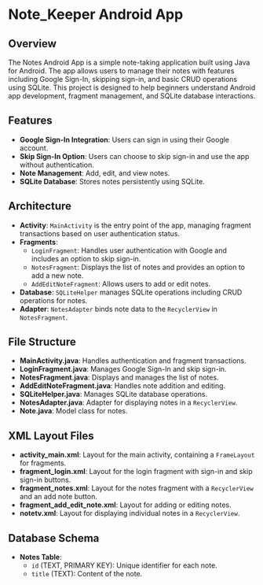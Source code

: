 # Note_Keeper Android App

## Overview

The Notes Android App is a simple note-taking application built using Java for Android. The app allows users to manage their notes with features including Google Sign-In, skipping sign-in, and basic CRUD operations using SQLite. This project is designed to help beginners understand Android app development, fragment management, and SQLite database interactions.

## Features

- **Google Sign-In Integration**: Users can sign in using their Google account.
- **Skip Sign-In Option**: Users can choose to skip sign-in and use the app without authentication.
- **Note Management**: Add, edit, and view notes.
- **SQLite Database**: Stores notes persistently using SQLite.

## Architecture

- **Activity**: `MainActivity` is the entry point of the app, managing fragment transactions based on user authentication status.
- **Fragments**: 
  - `LoginFragment`: Handles user authentication with Google and includes an option to skip sign-in.
  - `NotesFragment`: Displays the list of notes and provides an option to add a new note.
  - `AddEditNoteFragment`: Allows users to add or edit notes.
- **Database**: `SQLiteHelper` manages SQLite operations including CRUD operations for notes.
- **Adapter**: `NotesAdapter` binds note data to the `RecyclerView` in `NotesFragment`.

## File Structure

- **MainActivity.java**: Handles authentication and fragment transactions.
- **LoginFragment.java**: Manages Google Sign-In and skip sign-in.
- **NotesFragment.java**: Displays and manages the list of notes.
- **AddEditNoteFragment.java**: Handles note addition and editing.
- **SQLiteHelper.java**: Manages SQLite database operations.
- **NotesAdapter.java**: Adapter for displaying notes in a `RecyclerView`.
- **Note.java**: Model class for notes.

## XML Layout Files

- **activity_main.xml**: Layout for the main activity, containing a `FrameLayout` for fragments.
- **fragment_login.xml**: Layout for the login fragment with sign-in and skip sign-in buttons.
- **fragment_notes.xml**: Layout for the notes fragment with a `RecyclerView` and an add note button.
- **fragment_add_edit_note.xml**: Layout for adding or editing notes.
- **notetv.xml**: Layout for displaying individual notes in a `RecyclerView`.

## Database Schema

- **Notes Table**:
  - `id` (TEXT, PRIMARY KEY): Unique identifier for each note.
  - `title` (TEXT): Content of the note.

